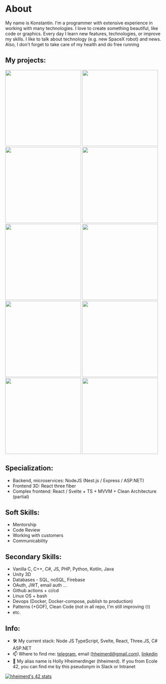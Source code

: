 
# About

My name is Konstantin. I'm a programmer with extensive experience in working with many technologies.
I love to create something beautiful, like code or graphics. Every day I learn new features, technologies, or improve my skills.
I like to talk about technology (e.g. new SpaceX robot) and news. Also, I don't forget to take care of my health and do free running

## My projects:

[<img src="https://user-images.githubusercontent.com/38163258/197612588-0b7d4492-160e-49df-92cb-8ce0cef7618a.png" width="240">](https://github.com/hheimerd/mint-news)
[<img src="https://user-images.githubusercontent.com/38163258/197612592-3e6c1f26-81f3-42c6-8381-f6b9d0894e6b.png" width="240">](https://buildar.ru/scene/7?size=sm)
[<img src="https://user-images.githubusercontent.com/38163258/197612594-03027937-ddbb-4be7-8b47-635028699252.png" width="240">](https://showroom.ledel.ru)
[<img src="https://user-images.githubusercontent.com/38163258/197620863-adf9e8bf-7aae-4769-83a4-07ce4f6493b7.png" width="240">](https://github.com/hheimerd/ZLabs)
[<img src="https://user-images.githubusercontent.com/38163258/197612568-acb04397-ece6-4492-b85e-ad956918f6b1.png" width="240">](https://github.com/hheimerd/InTheShadows)
[<img src="https://user-images.githubusercontent.com/38163258/197620860-46b66ba8-e935-42e0-a57a-a32fe70ffa61.png" width="240">](https://hheimerd.github.io/model-customizer)
[<img src="https://user-images.githubusercontent.com/38163258/197612577-5dfd4d7a-22e1-4d7a-bb6e-0f9d1599c5c0.png" width="240">](https://github.com/hheimerd/contacts)
[<img src="https://user-images.githubusercontent.com/38163258/197612579-f92f81e3-54b0-4cc7-a35c-93ee8b4a0c6d.png" width="240">](https://github.com/hheimerd/PythonDS)
[<img src="https://user-images.githubusercontent.com/38163258/197612582-5e2a9aa0-43d6-4bde-a198-97712c31e384.png" width="240">](https://github.com/hheimerd/pong)
[<img src="https://user-images.githubusercontent.com/38163258/197618145-6c095ece-cefa-4eca-803a-5c990f3ec3fa.png" width="240">](https://github.com/hheimerd/SerpinskyTriangle)

## Specialization: 
- Backend, microservices: NodeJS (Nest.js / Express / ASP.NET)
- Frontend 3D: React three fiber
- Complex frontend: React / Svelte + TS + MVVM + Clean Architecture (partial)

## Soft Skills:
- Mentorship
- Code Review
- Working with customers
- Communicability

## Secondary Skills:
- Vanilla C, C++, C#, JS, PHP, Python, Kotlin, Java
- Unity 3D
- Databases - SQL, noSQL, Firebase
- OAuth, JWT, email auth ...
- Github actions + ci/cd
- Linux OS + bash
- Devops (Docker, Docker-compose, publish to production)
- Patterns (+GOF), Clean Code (not in all repo, I'm still improving 🙄)
- etc.

## Info:
- 🛠️ My current stack: Node JS TypeScript, Svelte, React, Three.JS, C# ASP.NET
- 📫 Where to find me: [telegram](https://t.me/hheimerd), email (hheimerd@gmail.com), [linkedin](https://www.linkedin.com/in/konstantin-chernyaev-865b48233/)
- 🥸 My alias name is Holly Hheimerdinger (hheimerd). If you from Ecole 42, you can find me by this pseudonym in Slack or Intranet


[![hheimerd's 42 stats](https://badge42.vercel.app/api/v2/cl4o6whdt005009l8cywxq525/stats?cursusId=21&coalitionId=81)](https://github.com/JaeSeoKim/badge42)
